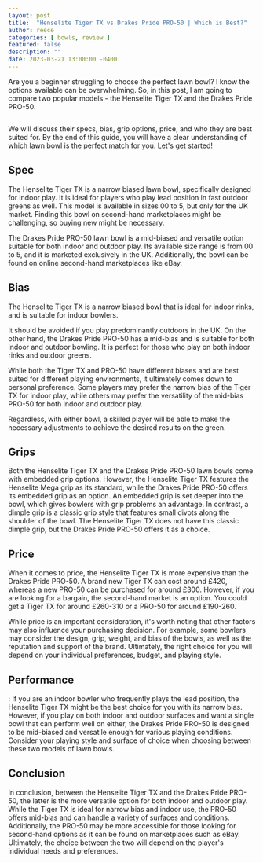 ```yaml
---
layout: post
title:  "Henselite Tiger TX vs Drakes Pride PRO-50 | Which is Best?"
author: reece
categories: [ bowls, review ]
featured: false
description: ""
date: 2023-03-21 13:00:00 -0400
---
```

    

<!-- wp:paragraph -->
<p xmlns="http://www.w3.org/1999/xhtml">Are you a beginner struggling to choose the perfect lawn bowl? I know the options available can be overwhelming. So, in this post, I am going to compare two popular models - the Henselite Tiger TX and the Drakes Pride PRO-50. </p>
<!-- /wp:paragraph -->

<!-- wp:image {"id":1969,"sizeSlug":"large","linkDestination":"none"} -->
<figure class="wp-block-image size-large"><img src="/img/posts/henselite-tiger-tx-vs-drakes-pride-pro-50-1024x576.jpg" alt="" class="wp-image-1969"/></figure>
<!-- /wp:image -->

<!-- wp:paragraph -->
<p>We will discuss their specs, bias, grip options, price, and who they are best suited for. By the end of this guide, you will have a clear understanding of which lawn bowl is the perfect match for you. Let's get started!</p>
<!-- /wp:paragraph -->

<!-- wp:heading -->
<h2>Spec</h2>
<!-- /wp:heading -->

<!-- wp:block {"ref":2732} /-->

<!-- wp:paragraph -->
<p>The Henselite Tiger TX is a narrow biased lawn bowl, specifically designed for indoor play. It is ideal for players who play lead position in fast outdoor greens as well. This model is available in sizes 00 to 5, but only for the UK market. Finding this bowl on second-hand marketplaces might be challenging, so buying new might be necessary.</p>
<!-- /wp:paragraph -->

<!-- wp:block {"ref":2682} /-->

<!-- wp:paragraph -->
<p>The Drakes Pride PRO-50 lawn bowl is a mid-biased and versatile option suitable for both indoor and outdoor play. Its available size range is from 00 to 5, and it is marketed exclusively in the UK. Additionally, the bowl can be found on online second-hand marketplaces like eBay.</p>
<!-- /wp:paragraph -->

<!-- wp:heading -->
<h2>Bias</h2>
<!-- /wp:heading -->

<!-- wp:paragraph -->
<p>The Henselite Tiger TX is a narrow biased bowl that is ideal for indoor rinks, and is suitable for indoor bowlers. </p>
<!-- /wp:paragraph -->

<!-- wp:block {"ref":2835} /-->

<!-- wp:paragraph -->
<p>It should be avoided if you play predominantly outdoors in the UK. On the other hand, the Drakes Pride PRO-50 has a mid-bias and is suitable for both indoor and outdoor bowling. It is perfect for those who play on both indoor rinks and outdoor greens.</p>
<!-- /wp:paragraph -->

<!-- wp:paragraph -->
<p>While both the Tiger TX and PRO-50 have different biases and are best suited for different playing environments, it ultimately comes down to personal preference. Some players may prefer the narrow bias of the Tiger TX for indoor play, while others may prefer the versatility of the mid-bias PRO-50 for both indoor and outdoor play. </p>
<!-- /wp:paragraph -->

<!-- wp:block {"ref":2796} /-->

<!-- wp:paragraph -->
<p>Regardless, with either bowl, a skilled player will be able to make the necessary adjustments to achieve the desired results on the green.</p>
<!-- /wp:paragraph -->

<!-- wp:heading -->
<h2>Grips</h2>
<!-- /wp:heading -->

<!-- wp:paragraph -->
<p>Both the Henselite Tiger TX and the Drakes Pride PRO-50 lawn bowls come with embedded grip options. However, the Henselite Tiger TX features the Henselite Mega grip as its standard, while the Drakes Pride PRO-50 offers its embedded grip as an option. An embedded grip is set deeper into the bowl, which gives bowlers with grip problems an advantage. In contrast, a dimple grip is a classic grip style that features small divots along the shoulder of the bowl. The Henselite Tiger TX does not have this classic dimple grip, but the Drakes Pride PRO-50 offers it as a choice.</p>
<!-- /wp:paragraph -->

<!-- wp:heading -->
<h2>Price</h2>
<!-- /wp:heading -->

<!-- wp:paragraph -->
<p>When it comes to price, the Henselite Tiger TX is more expensive than the Drakes Pride PRO-50. A brand new Tiger TX can cost around £420, whereas a new PRO-50 can be purchased for around £300. However, if you are looking for a bargain, the second-hand market is an option. You could get a Tiger TX for around £260-310 or a PRO-50 for around £190-260.</p>
<!-- /wp:paragraph -->

<!-- wp:paragraph -->
<p>While price is an important consideration, it's worth noting that other factors may also influence your purchasing decision. For example, some bowlers may consider the design, grip, weight, and bias of the bowls, as well as the reputation and support of the brand. Ultimately, the right choice for you will depend on your individual preferences, budget, and playing style.</p>
<!-- /wp:paragraph -->

<!-- wp:heading -->
<h2>Performance</h2>
<!-- /wp:heading -->

<!-- wp:paragraph -->
<p>: If you are an indoor bowler who frequently plays the lead position, the Henselite Tiger TX might be the best choice for you with its narrow bias. However, if you play on both indoor and outdoor surfaces and want a single bowl that can perform well on either, the Drakes Pride PRO-50 is designed to be mid-biased and versatile enough for various playing conditions. Consider your playing style and surface of choice when choosing between these two models of lawn bowls.</p>
<!-- /wp:paragraph -->

<!-- wp:heading -->
<h2>Conclusion</h2>
<!-- /wp:heading -->

<!-- wp:paragraph -->
<p>In conclusion, between the Henselite Tiger TX and the Drakes Pride PRO-50, the latter is the more versatile option for both indoor and outdoor play. While the Tiger TX is ideal for narrow bias and indoor use, the PRO-50 offers mid-bias and can handle a variety of surfaces and conditions. Additionally, the PRO-50 may be more accessible for those looking for second-hand options as it can be found on marketplaces such as eBay. Ultimately, the choice between the two will depend on the player's individual needs and preferences.</p>
<!-- /wp:paragraph -->
    